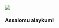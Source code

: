 
<img src="https://www.google.com/url?sa=i&url=https%3A%2F%2Fgithub.com%2Frudrabarad%2FGifs&psig=AOvVaw0waA1TTT4zNrlSIfmIj24h&ust=1693310680394000&source=images&cd=vfe&opi=89978449&ved=0CBAQjRxqFwoTCKDLj_6n_4ADFQAAAAAdAAAAABAK">
<h3>Assalomu alaykum!</h3>
